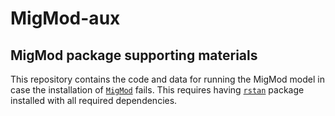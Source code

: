 # MigMod-aux

## MigMod package supporting materials

This repository contains the code and data for running the MigMod model in case the installation of [`MigMod`](https://a-wis.github.io/MigMod/) fails. This requires having [`rstan`](https://github.com/stan-dev/rstan/wiki/RStan-Getting-Started) package installed with all required dependencies. 
